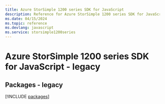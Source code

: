 ```yaml
---
title: Azure StorSimple 1200 series SDK for JavaScript
description: Reference for Azure StorSimple 1200 series SDK for JavaScript
ms.date: 04/15/2024
ms.topic: reference
ms.devlang: javascript
ms.service: storsimple1200series
---
```

# Azure StorSimple 1200 series SDK for JavaScript - legacy
## Packages - legacy
[!INCLUDE [packages](storsimple-1200-series-index.md)]